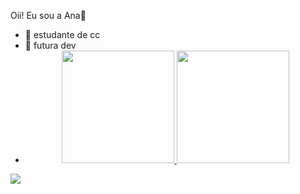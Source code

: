 Oii! Eu sou a Ana🙂

- 📖 estudante de cc 
- 🤔 futura dev
- <div align="center">
  <a href="https://github.com/anabeatrizzdm">
  <img height="180em" src="https://github-readme-stats.vercel.app/api?username=anabeatrizzdm&show_icons=true&theme=dracula&include_all_commits=true&count_private=true"/>
  <img height="180em" src="https://github-readme-stats.vercel.app/api/top-langs/?username=anabeatrizzdm&layout=compact&langs_count=7&theme=dracula"/>
</div>
  
  <div>
    <a href="https://instagram.com/anabeatrizdm_" target="_blank"><img src="https://img.shields.io/badge/-Instagram-%23E4405F?style=for-the-badge&logo=instagram&logoColor=white" target="_blank"></a>
    
  </div>
